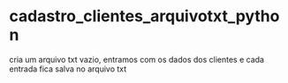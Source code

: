 # cadastro_clientes_arquivotxt_python
cria um arquivo txt vazio, entramos com os dados dos clientes e cada entrada fica salva no arquivo txt

